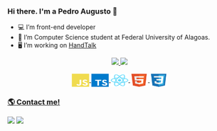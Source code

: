 ### Hi there. I'm a Pedro Augusto 👋

- 💻 I’m front-end developer
- 📖 I’m Computer Science student at Federal University of Alagoas.
- 🖥 I’m working on <a href="https://www.handtalk.me/br/">HandTalk</a>

<div align="center">
  <a href="https://github.com/PedroAugustoACT">
  <img height="180em" src="https://github-readme-stats.vercel.app/api/top-langs/?username=PedroAugustoACT&layout=compact&langs_count=7&theme=algolia"/>
  <img height="180em" src="https://github-readme-stats.vercel.app/api?username=PedroAugustoACT&show_icons=true&theme=algolia&include_all_commits=true&count_private=true"/>
</div>

<div align="center" style="display: inline_block "><br>
  <img align="center" alt="Pedro-Js" height="30" width="40" src="https://raw.githubusercontent.com/devicons/devicon/master/icons/javascript/javascript-plain.svg">
  <img align="center" alt="Pedro-Ts" height="30" width="40" src="https://raw.githubusercontent.com/devicons/devicon/master/icons/typescript/typescript-plain.svg">
  <img align="center" alt="Pedro-React" height="30" width="40" src="https://raw.githubusercontent.com/devicons/devicon/master/icons/react/react-original.svg">
  <img align="center" alt="Pedro-HTML" height="30" width="40" src="https://raw.githubusercontent.com/devicons/devicon/master/icons/html5/html5-original.svg">
  <img align="center" alt="Pedro-CSS" height="30" width="40" src="https://raw.githubusercontent.com/devicons/devicon/master/icons/css3/css3-original.svg">
</div>

### 🌎 Contact me!

<div> 


  <a href = "mailto:pedro.augusto.dr11@gmail.com"><img src="https://img.shields.io/badge/-Gmail-%23333?style=for-the-badge&logo=gmail&logoColor=white" target="_blank"></a>
  <a href="https://www.linkedin.com/in/pedro-augusto-dfe" target="_blank"><img src="https://img.shields.io/badge/-LinkedIn-%230077B5?style=for-the-badge&logo=linkedin&logoColor=white" target="_blank"></a>


